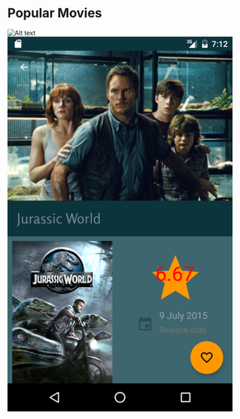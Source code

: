 # Popular Movies
![Alt text](screenshot.png=100x20?raw=true "Popular Movies List view")
![Alt text](screenshot2.png?raw=true "Popular Movies Detail Screen")
